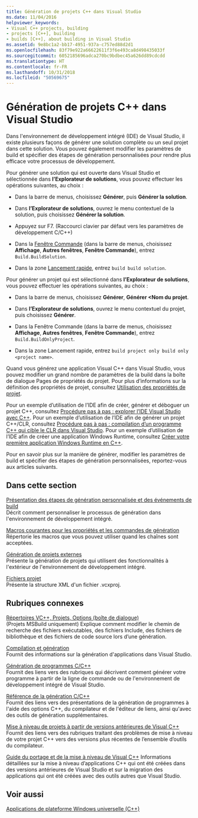 ```yaml
---
title: Génération de projets C++ dans Visual Studio
ms.date: 11/04/2016
helpviewer_keywords:
- Visual C++ projects, building
- projects [C++], building
- builds [C++], about building in Visual Studio
ms.assetid: 9e8bc1a2-bb17-4951-937a-c757ed88d2d1
ms.openlocfilehash: 83f79e922a66622611f3f6e493ca8d498435033f
ms.sourcegitcommit: 6052185696adca270bc9bdbec45a626dd89cdcdd
ms.translationtype: HT
ms.contentlocale: fr-FR
ms.lasthandoff: 10/31/2018
ms.locfileid: "50569675"
---
```

# <a name="building-c-projects-in-visual-studio"></a>Génération de projets C++ dans Visual Studio

Dans l'environnement de développement intégré (IDE) de Visual Studio, il existe plusieurs façons de générer une solution complète ou un seul projet dans cette solution. Vous pouvez également modifier les paramètres de build et spécifier des étapes de génération personnalisées pour rendre plus efficace votre processus de développement.

Pour générer une solution qui est ouverte dans Visual Studio et sélectionnée dans **l’Explorateur de solutions**, vous pouvez effectuer les opérations suivantes, au choix :

- Dans la barre de menus, choisissez **Générer**, puis **Générer la solution**.

- Dans **l’Explorateur de solutions**, ouvrez le menu contextuel de la solution, puis choisissez **Générer la solution**.

- Appuyez sur F7. (Raccourci clavier par défaut vers les paramètres de développement C/C++)

- Dans la [Fenêtre Commande](/visualstudio/ide/reference/command-window) (dans la barre de menus, choisissez **Affichage**, **Autres fenêtres**, **Fenêtre Commande**), entrez `Build.BuildSolution`.

- Dans la zone [Lancement rapide](/visualstudio/ide/reference/quick-launch-environment-options-dialog-box), entrez `build build solution`.

Pour générer un projet qui est sélectionné dans **l’Explorateur de solutions**, vous pouvez effectuer les opérations suivantes, au choix :

- Dans la barre de menus, choisissez **Générer**, **Générer \<Nom du projet**.

- Dans **l’Explorateur de solutions**, ouvrez le menu contextuel du projet, puis choisissez **Générer**.

- Dans la Fenêtre Commande (dans la barre de menus, choisissez **Affichage**, **Autres fenêtres**, **Fenêtre Commande**), entrez `Build.BuildOnlyProject`.

- Dans la zone Lancement rapide, entrez `build project only build only <project name>`.

Quand vous générez une application Visual C++ dans Visual Studio, vous pouvez modifier un grand nombre de paramètres de la build dans la boîte de dialogue Pages de propriétés du projet. Pour plus d’informations sur la définition des propriétés de projet, consultez [Utilisation des propriétés de projet](../ide/working-with-project-properties.md).

Pour un exemple d’utilisation de l’IDE afin de créer, générer et déboguer un projet C++, consultez [Procédure pas à pas : explorer l’IDE Visual Studio avec C++](/visualstudio/ide/getting-started-with-cpp-in-visual-studio). Pour un exemple d’utilisation de l’IDE afin de générer un projet C++/CLR, consultez [Procédure pas à pas : compilation d’un programme C++ qui cible le CLR dans Visual Studio](../ide/walkthrough-compiling-a-cpp-program-that-targets-the-clr-in-visual-studio.md). Pour un exemple d’utilisation de l’IDE afin de créer une application Windows Runtime, consultez [Créer votre première application Windows Runtime en C++](https://msdn.microsoft.com/library/windows/apps/hh974580.aspx).

Pour en savoir plus sur la manière de générer, modifier les paramètres de build et spécifier des étapes de génération personnalisées, reportez-vous aux articles suivants.

## <a name="in-this-section"></a>Dans cette section

[Présentation des étapes de génération personnalisée et des événements de build](../ide/understanding-custom-build-steps-and-build-events.md)<br>
Décrit comment personnaliser le processus de génération dans l'environnement de développement intégré.

[Macros courantes pour les propriétés et les commandes de génération](../ide/common-macros-for-build-commands-and-properties.md)<br>
Répertorie les macros que vous pouvez utiliser quand les chaînes sont acceptées.

[Génération de projets externes](../ide/building-external-projects.md)<br>
Présente la génération de projets qui utilisent des fonctionnalités à l'extérieur de l'environnement de développement intégré.

[Fichiers projet](../ide/project-files.md)<br>
Présente la structure XML d'un fichier .vcxproj.

## <a name="related-sections"></a>Rubriques connexes

[Répertoires VC++, Projets, Options (boîte de dialogue)](vcpp-directories-property-page.md)<br>
(Projets MSBuild uniquement) Explique comment modifier le chemin de recherche des fichiers exécutables, des fichiers Include, des fichiers de bibliothèque et des fichiers de code source lors d’une génération.

[Compilation et génération](/visualstudio/ide/compiling-and-building-in-visual-studio)<br>
Fournit des informations sur la génération d'applications dans Visual Studio.

[Génération de programmes C/C++](../build/building-c-cpp-programs.md)<br>
Fournit des liens vers des rubriques qui décrivent comment générer votre programme à partir de la ligne de commande ou de l'environnement de développement intégré de Visual Studio.

[Référence de la génération C/C++](../build/reference/c-cpp-building-reference.md)<br>
Fournit des liens vers des présentations de la génération de programmes à l'aide des options C++, du compilateur et de l'éditeur de liens, ainsi qu'avec des outils de génération supplémentaires.

[Mise à niveau de projets à partir de versions antérieures de Visual C++](../porting/upgrading-projects-from-earlier-versions-of-visual-cpp.md)<br>
Fournit des liens vers des rubriques traitant des problèmes de mise à niveau de votre projet C++ vers des versions plus récentes de l’ensemble d’outils du compilateur.

[Guide du portage et de la mise à niveau de Visual C++](../porting/visual-cpp-porting-and-upgrading-guide.md) Informations détaillées sur la mise à niveau d’applications C++ qui ont été créées dans des versions antérieures de Visual Studio et sur la migration des applications qui ont été créées avec des outils autres que Visual Studio.

## <a name="see-also"></a>Voir aussi

[Applications de plateforme Windows universelle (C++)](../windows/universal-windows-apps-cpp.md)